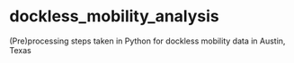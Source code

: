 # dockless_mobility_analysis
(Pre)processing steps taken in Python for dockless mobility data in Austin, Texas
